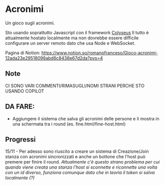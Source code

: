 # Acronimi
Un gioco sugli acronimi.

Sto usando soprattutto Javascript con il framework [Colyseus](https://colyseus.io/)
Il tutto è attualmente hostato localmente ma non dovrebbe essere difficile configurare un server remoto dato che usa Node e WebSocket.

Pagina di Notion:
https://www.notion.so/romanofranceso/Gioco-acronimi-12ada23e29518098abd6c8438e67d2da?pvs=4

## Note
CI SONO VARI COMMENTI/RIMASUGLI/NOMI STRANI PERCHE STO USANDO COPILOT

## DA FARE:
- Aggiungere il sistema che salva gli acronimi delle persone e li mostra in una schermata tra i round (es. fine.html/fine-host.html)

## Progressi
15/11 - Per adesso sono riuscito a creare un sistema di Creazione/Join stanza con acronimi sincronizzati e anche un bottone che l'host può premere per finire il round.
_Attualmente c'è questo strano problema per cui quando viene creata una stanza l'host si sconnette e riconnette una volta con un id diverso, funziona comunque dato che in teoria il token si salva localmente (?)_
